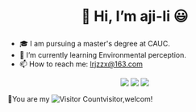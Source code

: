 # <p align="center">👋 Hi, I’m aji-li :smiley:</p>
- 🎓 I am pursuing a master's degree at CAUC.
- 📖 I’m currently learning Environmental perception.
- 📫 How to reach me: lrjzzx@163.com

<div id="title" align=center>



![](https://img.shields.io/badge/讨厌-学习-yellow) 
![](https://img.shields.io/badge/性格-开朗-red) 
![](https://img.shields.io/badge/爱好-game-white)

</div>

 :eyes:You are my ![Visitor Count](https://profile-counter.glitch.me/aji-li/count.svg)visitor,welcom!

[github-sub-title:img]: https://readme-typing-svg.herokuapp.com?font=Segoe+Script&center=true&lines=aji-li.
<!---
aji-li/aji-li is a ✨ special ✨ repository because its `README.md` (this file) appears on your GitHub profile.
You can click the Preview link to take a look at your changes.
--->
